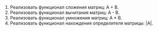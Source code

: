 1. Реализовать функционал сложения матриц: A + B.
2. Реализовать функционал вычитания матриц: A - B.
3. Реализовать функционал умножения матриц: A * B.
2. Реализовать функционал нахождения определителя матрицы: |A|.